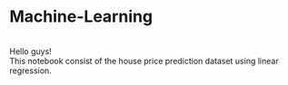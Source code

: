 # Machine-Learning

<br>
Hello guys!
<br>
This notebook consist of the house price prediction dataset using linear regression.

